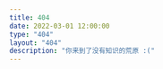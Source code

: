 ```yaml
---
title: 404
date: 2022-03-01 12:00:00
type: "404"
layout: "404"
description: "你来到了没有知识的荒原 :("
---
```


